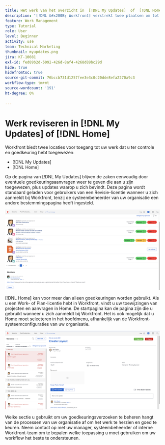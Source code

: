 ```yaml
---
title: Het werk van het overzicht in  [!DNL My Updates]  of  [!DNL Home]
description: '[!DNL &#x200B; Workfront] verstrekt twee plaatsen om tot werk toegang te hebben dat aan u voor overzicht en goedkeuring wordt toegewezen -  [!DNL My Updates]  en  [!DNL Home] '
feature: Work Management
type: Tutorial
role: User
level: Beginner
activity: use
team: Technical Marketing
thumbnail: myupdates.png
jira: KT-10081
exl-id: fed89b2d-5092-426d-8af4-4268d89bc29d
hide: true
hidefromtoc: true
source-git-commit: 76bccb731d1257fee3e3c0c20dde8efa2270a9c3
workflow-type: tm+mt
source-wordcount: '191'
ht-degree: 0%

---
```


# Werk reviseren in [!DNL My Updates] of [!DNL Home]

Workfront biedt twee locaties voor toegang tot uw werk dat u ter controle en goedkeuring hebt toegewezen:

* [!DNL My Updates]
* [!DNL Home]

Op de pagina van [!DNL My Updates] blijven de zaken eenvoudig door eventuele goedkeuringsaanvragen weer te geven die aan u zijn toegewezen, plus updates waarop u zich bevindt. Deze pagina wordt standaard geladen voor gebruikers van een Revisie-licentie wanneer u zich aanmeldt bij Workfront, tenzij de systeembeheerder van uw organisatie een andere bestemmingspagina heeft ingesteld.

![&#x200B; een beeld van de [!DNL My Updates] pagina &#x200B;](assets/my-updates-overview.png)

[!DNL Home] kan voor meer dan alleen goedkeuringen worden gebruikt. Als u een Work- of Plan-licentie hebt in Workfront, vindt u uw toewijzingen van projecten en aanvragen in Home. De startpagina kan de pagina zijn die u gebruikt wanneer u zich aanmeldt bij Workfront. Het is ook mogelijk dat u Home moet selecteren in het hoofdmenu, afhankelijk van de Workfront-systeemconfiguraties van uw organisatie.

![&#x200B; een beeld van de [!DNL Home] pagina &#x200B;](assets/home-overview.png)

Welke sectie u gebruikt om uw goedkeuringsverzoeken te beheren hangt van de processen van uw organisatie af om het werk te herzien en goed te keuren. Neem contact op met uw manager, systeembeheerder of interne Workfront-team om te bepalen welke toepassing u moet gebruiken om uw workflow het beste te ondersteunen.
